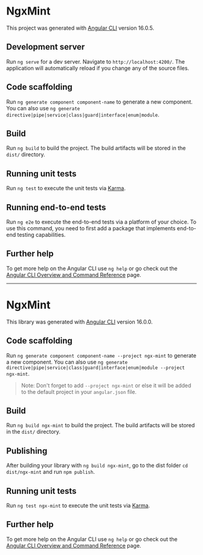 # NgxMint

This project was generated with [Angular CLI](https://github.com/angular/angular-cli) version 16.0.5.

## Development server

Run `ng serve` for a dev server. Navigate to `http://localhost:4200/`. The application will automatically reload if you change any of the source files.

## Code scaffolding

Run `ng generate component component-name` to generate a new component. You can also use `ng generate directive|pipe|service|class|guard|interface|enum|module`.

## Build

Run `ng build` to build the project. The build artifacts will be stored in the `dist/` directory.

## Running unit tests

Run `ng test` to execute the unit tests via [Karma](https://karma-runner.github.io).

## Running end-to-end tests

Run `ng e2e` to execute the end-to-end tests via a platform of your choice. To use this command, you need to first add a package that implements end-to-end testing capabilities.

## Further help

To get more help on the Angular CLI use `ng help` or go check out the [Angular CLI Overview and Command Reference](https://angular.io/cli) page.




_________________________________



# NgxMint

This library was generated with [Angular CLI](https://github.com/angular/angular-cli) version 16.0.0.

## Code scaffolding

Run `ng generate component component-name --project ngx-mint` to generate a new component. You can also use `ng generate directive|pipe|service|class|guard|interface|enum|module --project ngx-mint`.
> Note: Don't forget to add `--project ngx-mint` or else it will be added to the default project in your `angular.json` file. 

## Build

Run `ng build ngx-mint` to build the project. The build artifacts will be stored in the `dist/` directory.

## Publishing

After building your library with `ng build ngx-mint`, go to the dist folder `cd dist/ngx-mint` and run `npm publish`.

## Running unit tests

Run `ng test ngx-mint` to execute the unit tests via [Karma](https://karma-runner.github.io).

## Further help

To get more help on the Angular CLI use `ng help` or go check out the [Angular CLI Overview and Command Reference](https://angular.io/cli) page.
